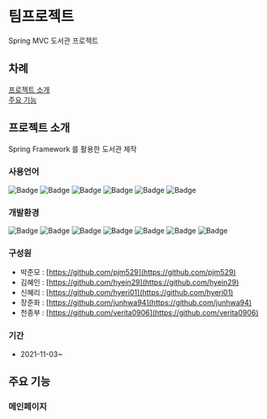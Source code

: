 # 팀프로젝트
Spring MVC 도서관 프로젝트

## 차례

[프로젝트 소개](#프로젝트-소개)  
[주요 기능](#주요-기능)  

## 프로젝트 소개

Spring Framework 를 활용한 도서관 제작

### 사용언어

![Badge](http://img.shields.io/badge/-HTML5-%23E34F26?style=flat-square&logo=HTML5&logoColor=white)
![Badge](http://img.shields.io/badge/CSS3-blue?style=flat-square&logo=CSS3&logoColor=white)
![Badge](http://img.shields.io/badge/JavaScript-yellow?style=flat-square&logo=JavaScript&logoColor=white)
![Badge](http://img.shields.io/badge/jQuery-%230769AD?style=flat-square&logo=jQuery&logoColor=white)
![Badge](http://img.shields.io/badge/-Java-%23007396?style=flat-square&logo=Java&logoColor=white)
![Badge](http://img.shields.io/badge/-MySQL-%234479A1?style=flat-square&logo=MySQL&logoColor=white)

### 개발환경

![Badge](http://img.shields.io/badge/-Windows-%230078D6?style=flat-square&logo=Windows&logoColor=white)
![Badge](http://img.shields.io/badge/-Eclipse-%232C2255?style=flat-square&logo=Eclipse&logoColor=white)
![Badge](http://img.shields.io/badge/-VSCode-%23007ACC?style=flat-square&logo=VisualStudioCode&logoColor=white)
![Badge](http://img.shields.io/badge/-Spring-%236DB33F?style=flat-square&logo=Spring&logoColor=white)
![Badge](http://img.shields.io/badge/-SpringSecurity-%236DB39F?style=flat-square&logo=SpringSecurity&logoColor=white)
![Badge](http://img.shields.io/badge/-ApacheTomcat-%23F8DC75?style=flat-square&logo=ApacheTomcat&logoColor=black)
![Badge](http://img.shields.io/badge/-Github-%23181717?style=flat-square&logo=GitHub&logoColor=white)


### 구성원

- 박준모 : [https://github.com/pjm529](https://github.com/pjm529)
- 김혜인 : [https://github.com/hyein29](https://github.com/hyein29)
- 신혜리 : [https://github.com/hyeri01](https://github.com/hyeri01)
- 장준화 : [https://github.com/junhwa94](https://github.com/junhwa94)
- 천종부 : [https://github.com/verita0906](https://github.com/verita0906)

### 기간

- 2021-11-03~

## 주요 기능

### 메인페이지
